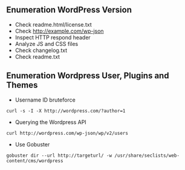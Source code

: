 ## Enumeration WordPress Version 

- Check readme.html/license.txt
- Check http://example.com/wp-json
- Inspect HTTP respond header
- Analyze JS and CSS files
- Check changelog.txt
- Check readme.txt

## Enumeration Wordpress User, Plugins and Themes
- Username ID bruteforce
```
curl -s -I -X http://wordpress.com/?author=1
```
- Querying the Wordpress API
```
curl http://wordpress.com/wp-json/wp/v2/users
```
- Use Gobuster
```
gobuster dir --url http://targeturl/ -w /usr/share/seclists/web-content/cms/wordpress 
```
